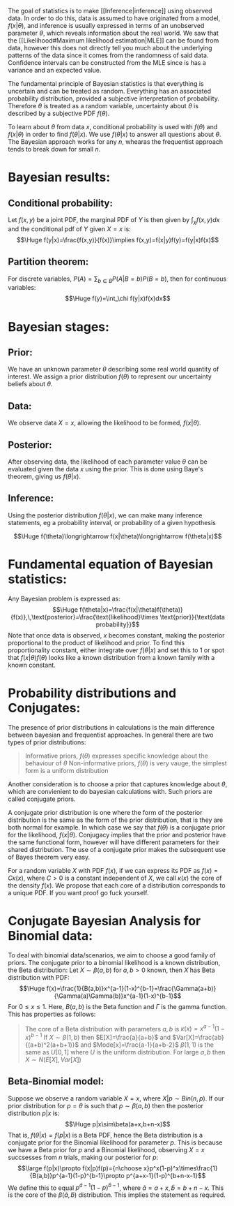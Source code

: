 
The goal of statistics is to make [[Inference|inference]] using observed data. In order to do this, data is assumed to have originated from a model, $f(x|\theta)$, and inference is usually expressed in terms of an unobserved parameter $\theta$, which reveals information about the real world. We saw that the [[Likelihood#Maximum likelihood estimation|MLE]] can be found from data, however this does not directly tell you much about the underlying patterns of the data since it comes from the randomness of said data. Confidence intervals can be constructed from the MLE since is has a variance and an expected value.

The fundamental principle of Bayesian statistics is that everything is uncertain and can be treated as random. Everything has an associated probability distribution, provided a subjective interpretation of probability. Therefore $\theta$ is treated as a random variable, uncertainty about $\theta$ is described by a subjective PDF $f(\theta)$.

To learn about $\theta$ from data $x$, conditional probability is used with $f(\theta)$ and $f(x|\theta)$ in order to find $f(\theta|x)$. We use $f(\theta|x)$ to answer all questions about $\theta$. The Bayesian approach works for any $n$, whearas the frequentist approach tends to break down for small $n$.

# Bayesian results:

## Conditional probability:
Let $f(x,y)$ be a joint PDF, the marginal PDF of $Y$ is then given by $\int_\chi f(x,y)dx$ and the conditional pdf of $Y$ given $X=x$ is:$$\Huge f(y|x)=\frac{f(x,y)}{f(x)}\implies f(x,y)=f(x|y)f(y)=f(y|x)f(x)$$
## Partition theorem:
For discrete variables, $P(A)=\sum_{b\in B}P(A|B=b)P(B=b)$, then for continuous variables:$$\Huge f(y)=\int_\chi f(y|x)f(x)dx$$
# Bayesian stages:
## Prior:
We have an unknown parameter $\theta$ describing some real world quantity of interest. We assign a prior distribution $f(\theta)$ to represent our uncertainty beliefs about $\theta$.

## Data:
We observe data $X=x$, allowing the likelihood to be formed, $f(x|\theta)$.

## Posterior:
After observing data, the likelihood of each parameter value $\theta$ can be evaluated given the data $x$ using the prior. This is done using Baye's theorem, giving us $f(\theta|x)$.

## Inference:
Using the posterior distribution $f(\theta|x)$, we can make many inference statements, eg a probability interval, or probability of a given hypothesis

$$\Huge f(\theta)\longrightarrow f(x|\theta)\longrightarrow f(\theta|x)$$
# Fundamental equation of Bayesian statistics:

Any Bayesian problem is expressed as:$$\Huge f(\theta|x)=\frac{f(x|\theta)f(\theta)}{f(x)},\,\text{posterior}=\frac{\text{likelihood}\times \text{prior}}{\text{data probability}}$$Note that once data is observed, $x$ becomes constant, making the posterior proportional to the product of likelihood and prior. To find this proportionality constant, either integrate over $f(\theta|x)$ and set this to $1$ or spot that $f(x|\theta)f(\theta)$ looks like a known distribution from a known family with a known constant.

# Probability distributions and Conjugates:

The presence of prior distributions in calculations is the main difference between bayesian and frequentist approaches. In general there are two types of prior distributions:
> Informative priors, $f(\theta)$ expresses specific knowledge about the behaviour of $\theta$
> Non-informative priors, $f(\theta)$ is very vauge, the simplest form is a uniform distribution

Another consideration is to choose a prior that captures knowledge about $\theta$, which are convienient to do bayesian calculations with. Such priors are called conjugate priors.

A conjugate prior distribution is one where the form of the posterior distribution is the same as the form of the prior distribution, that is they are both normal for example. In which case we say that $f(\theta)$ is a conjugate prior for the likelihood, $f(x|\theta)$. Conjugacy implies that the prior and posterior have the same functional form, however will have different parameters for their shared distribution. The use of a conjugate prior makes the subsequent use of Bayes theorem very easy.

For a random variable $X$ with PDF $f(x)$, if we can express its PDF as $f(x)=C\kappa(x)$, where $C>0$ is a constant independent of $X$, we call $\kappa(x)$ the core of the density $f(x)$. We propose that each core of a distribution corresponds to a unique PDF. If you want proof go fuck yourself.

# Conjugate Bayesian Analysis for Binomial data:

To deal with binomial data/scenarios, we aim to choose a good family of priors. The conjugate prior to a binomial likelihood is a known distribution, the Beta distribution: Let $X\sim\beta(a,b)$ for $a,b>0$ known, then $X$ has Beta distribution with PDF:$$\Huge f(x)=\frac{1}{B(a,b)}x^{a-1}(1-x)^{b-1}=\frac{\Gamma(a+b)}{\Gamma(a)\Gamma(b)}x^{a-1}(1-x)^{b-1}$$For $0\leq x\leq1$. Here, $B(a,b)$ is the Beta function and $\Gamma$ is the gamma function. This has properties as follows:
> The core of a Beta distribution with parameters $a,b$ is $\kappa(x)=x^{a-1}(1-x)^{b-1}$
> If $X\sim\beta(1,b)$ then $E[X]=\frac{a}{a+b}$ and $Var[X]=\frac{ab}{(a+b)^2(a+b+1)}$ and $Mode[x]=\frac{a-1}{a+b-2}$ 
> $\beta(1,1)$ is the same as $U[0,1]$ where $U$ is the uniform distribution.
> For large $a,b$ then $X\sim N(E[X],Var[X])$

## Beta-Binomial model:
Suppose we observe a random variable $X=x$, where $X|p\sim Bin(n,p)$. If our prior distribution for $p=\theta$ is such that $p\sim\beta(a,b)$ then the posterior distribution $p|x$ is:$$\Huge p|x\sim\beta(a+x,b+n-x)$$That is, $f(\theta|x)=f(p|x)$ is a Beta PDF, hence the Beta distribution is a conjugate prior for the Binomial likelihood for parameter $p$. This is because we have a Beta prior for $p$ and a Binomial likelihood, observing $X=x$ succsesses from $n$ trials, making our posterior for $p$:$$\large f(p|x)\propto f(x|p)f(p)={n\choose x}p^x(1-p)^x\times\frac{1}{B(a,b)}p^{a-1}(1-p)^{b-1}\propto p^{a+x-1}(1-p)^{b+n-x-1}$$We define this to equal $p^{\tilde a-1}(1-p)^{\tilde b-1}$, where $\tilde a=a+x,\tilde b=b+n-x$. This is the core of the $\beta(\tilde a,\tilde b)$ distribution. This implies the statement as required.